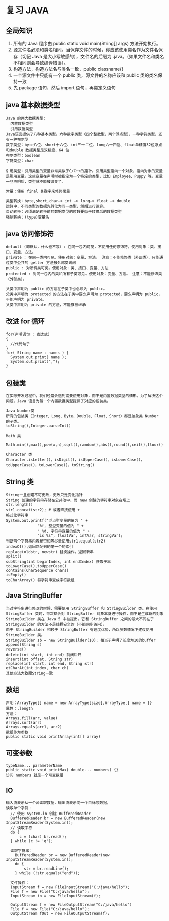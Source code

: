 # 复习 JAVA

## 全局知识
1. 所有的 Java 程序由 public static void main(String[] args) 方法开始执行。
2. 源文件名必须和类名相同。当保存文件的时候，你应该使用类名作为文件名保存（切记 Java 是大小写敏感的），文件名的后缀为 .java。（如果文件名和类名不相同则会导致编译错误）。
3. 构造方法，构造方法名与类名一致，public classname{}
4. 一个源文件中只能有一个 public 类，源文件的名称应该和 public 类的类名保持一致
5. 先 package 语句，然后 import 语句，再类定义语句

## java 基本数据类型
    Java 的两大数据类型:
      内置数据类型
      引用数据类型
    Java语言提供了八种基本类型。六种数字类型（四个整数型，两个浮点型），一种字符类型，还有一种布尔型
    数字类型：byte八位、short十六位、int三十二位、long六十四位、float单精度32位浮点和double 数据类型是双精度、64 位
    布尔类型：boolean
    字符类型：char

    引用类型：引用类型的变量非常类似于C/C++的指针。引用类型指向一个对象，指向对象的变量是引用变量。这些变量在声明时被指定为一个特定的类型，比如 Employee、Puppy 等。变量一旦声明后，类型就不能被改变了。

    常量：使用 final 关键字来修饰常量

    类型转换：byte,short,char—> int —> long—> float —> double 
    运算中，不同类型的数据先转化为同一类型，然后进行运算。
    自动转换：必须满足转换前的数据类型的位数要低于转换后的数据类型
    强制转换：(type)变量名

## java 访问修饰符
    default (即默认，什么也不写）: 在同一包内可见，不使用任何修饰符。使用对象：类、接口、变量、方法。
    private : 在同一类内可见。使用对象：变量、方法。 注意：不能修饰类（外部类），只能通过类中公共的 getter 方法被外部类访问
    public : 对所有类可见。使用对象：类、接口、变量、方法
    protected : 对同一包内的类和所有子类可见。使用对象：变量、方法。 注意：不能修饰类（外部类）。

    父类中声明为 public 的方法在子类中也必须为 public。
    父类中声明为 protected 的方法在子类中要么声明为 protected，要么声明为 public，不能声明为 private。
    父类中声明为 private 的方法，不能够被继承
  
## 改进 for 循环
    for(声明语句 : 表达式)
    {
      //代码句子
    }
    for( String name : names ) {
      System.out.print( name );
      System.out.print(",");
    }

## 包装类
    在实际开发过程中，我们经常会遇到需要使用对象，而不是内置数据类型的情形。为了解决这个问题，Java 语言为每一个内置数据类型提供了对应的包装类。

    Java Number类
    所有的包装类（Integer、Long、Byte、Double、Float、Short）都是抽象类 Number 的子类。
    toString(),Integer.parseInt()

    Math 类
      Math.min(),max(),pow(x,n),sqrt(),random(),abs(),round(),ceil(),floor()

    Character 类
    Character.isLetter()，isDigit()，isUpperCase()，isLowerCase()，toUpperCase()，toLowerCase()，toString()

## String 类
    String一旦创建不可更改，更改只是变化指针
    String 创建的字符串存储在公共池中，而 new 创建的字符串对象在堆上
    str.length()
    str1.concat(str2); # 或者直接使用 +
    格式化字符串
    System.out.printf("浮点型变量的值为 " +
                  "%f, 整型变量的值为 " +
                  " %d, 字符串变量的值为 " +
                  "is %s", floatVar, intVar, stringVar);
    判断两个字符串内容是否相等尽量使用str1.equal(str2)
    indexOf(),返回匹配到的第一个的索引
    replace(oldstr, newstr) 替换操作，返回新串
    split()
    subString(int beginIndex, int endIndex) 获取子串
    toLowerCase(),toUpperCase()
    contains(CharSequence chars)
    isEmpty()
    toCharArray() 将字符串变成字符数组

## Java StringBuffer 
    当对字符串进行修改的时候，需要使用 StringBuffer 和 StringBuilder 类。在使用 StringBuffer 类时，每次都会对 StringBuffer 对象本身进行操作，而不是生成新的对象
    StringBuilder 类在 Java 5 中被提出，它和 StringBuffer 之间的最大不同在于 StringBuilder 的方法不是线程安全的（不能同步访问）。
    由于 StringBuilder 相较于 StringBuffer 有速度优势，所以多数情况下建议使用 StringBuilder 类。
    StringBuilder sb = new StringBuilder(10); 相当于声明了长度为10的buffer
    append(String s)
    reverse()
    delete(int start, int end) 前闭后开
    insert(int offset, String str)
    replace(int start, int end, String str)
    etCharAt(int index, char ch)
    其他方法大致跟String一致
  
## 数组
    声明：ArrayType[] name = new ArrayType[size],ArrayType[] name = {}
    属性：.length
    方法：
    Arrays.fill(arr, value)
    Arrays.sort(arr)
    Arrays.equals(arr1, arr2)
    数组作为参数
    public static void printArray(int[] array)

## 可变参数
    typeName... parameterName
    public static void printMax( double... numbers) {}
    访问 numbers 就是一个可变数组

## IO
    输入流表示从一个源读取数据，输出流表示向一个目标写数据。
    读取单个字符：
      // 使用 System.in 创建 BufferedReader
      BufferedReader br = new BufferedReader(new InputStreamReader(System.in));
      // 读取字符
      do {
          c = (char) br.read();
      } while (c != 'q');

      读取字符串：
        BufferedReader br = new BufferedReader(new InputStreamReader(System.in));
        do {
            str = br.readLine();
        } while (!str.equals("end"));
      
      文件操作：
      InputStream f = new FileInputStream("C:/java/hello");
      File f = new File("C:/java/hello");
      InputStream in = new FileInputStream(f);

      OutputStream f = new FileOutputStream("C:/java/hello")
      File f = new File("C:/java/hello");
      OutputStream fOut = new FileOutputStream(f);